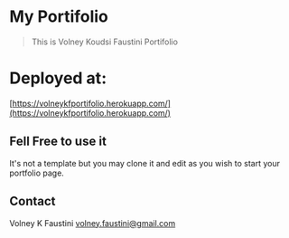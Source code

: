 # My Portifolio

> This is Volney Koudsi Faustini Portifolio

# Deployed at:

[https://volneykfportifolio.herokuapp.com/](https://volneykfportifolio.herokuapp.com/)

## Fell Free to use it

It's not a template but you may clone it and edit as you wish to start your portfolio page.

## Contact

Volney K Faustini
volney.faustini@gmail.com
